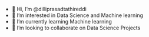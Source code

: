 - 👋 Hi, I’m @dilliprasadtathireddi
- 👀 I’m interested in Data Science and Machine learning
- 🌱 I’m currently learning Machine learning 
- 💞️ I’m looking to collaborate on Data Science Projects


<!---
dilliprasadtathireddi/dilliprasadtathireddi is a ✨ special ✨ repository because its `README.md` (this file) appears on your GitHub profile.
You can click the Preview link to take a look at your changes.
- 😄 Pronouns: ...
- ⚡ Fun fact: ...
- 📫 How to reach me Linkedin
--->
